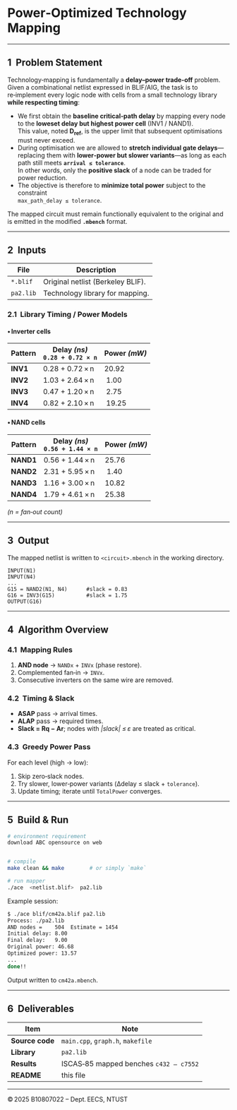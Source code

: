 # Power‑Optimized Technology Mapping  

---

## 1  Problem Statement
Technology‑mapping is fundamentally a **delay–power trade‑off** problem.  
Given a combinational netlist expressed in BLIF/AIG, the task is to re‑implement every logic node with cells from a small technology library **while respecting timing**:

* We first obtain the **baseline critical‑path delay** by mapping every node to the **loweset delay but highest power cell** (INV1 / NAND1).  
  This value, noted **D<sub>ref</sub>**, is the upper limit that subsequent optimisations must never exceed.
* During optimisation we are allowed to **stretch individual gate delays**—replacing them with **lower‑power but slower variants**—as long as each path still meets **`arrival ≤ tolerance`**.  
  In other words, only the **positive slack** of a node can be traded for power reduction.
* The objective is therefore to **minimize total power** subject to the constraint  
  `max_path_delay ≤ tolerance`.

The mapped circuit must remain functionally equivalent to the original and is emitted in the modified **`.mbench`** format.

---

## 2  Inputs
| File | Description |
|------|-------------|
| `*.blif` | Original netlist (Berkeley BLIF). |
| `pa2.lib` | Technology library for mapping. |

### 2.1  Library Timing / Power Models
#### • Inverter cells
| Pattern | Delay *(ns)*<br>`0.28 + 0.72 × n` | Power *(mW)* |
|---------|-------------------------------------|---------------|
| **INV1** | 0.28 + 0.72 × n | 20.92 |
| **INV2** | 1.03 + 2.64 × n | 1.00 |
| **INV3** | 0.47 + 1.20 × n | 2.75 |
| **INV4** | 0.82 + 2.10 × n | 19.25 |

#### • NAND cells
| Pattern | Delay *(ns)*<br>`0.56 + 1.44 × n` | Power *(mW)* |
|---------|--------------------------------------|---------------|
| **NAND1** | 0.56 + 1.44 × n | 25.76 |
| **NAND2** | 2.31 + 5.95 × n | 1.40 |
| **NAND3** | 1.16 + 3.00 × n | 10.82 |
| **NAND4** | 1.79 + 4.61 × n | 25.38 |

*(n = fan‑out count)*

---

## 3  Output
The mapped netlist is written to `<circuit>.mbench` in the working directory.

```text
INPUT(N1)
INPUT(N4)
...
G15 = NAND2(N1, N4)      #slack = 0.83
G16 = INV3(G15)          #slack = 1.75
OUTPUT(G16)
```

---

## 4  Algorithm Overview  

### 4.1  Mapping Rules
1. **AND node** → `NANDx` + `INVx` (phase restore).
2. Complemented fan‑in → `INVx`.
3. Consecutive inverters on the same wire are removed.

### 4.2  Timing & Slack
* **ASAP** pass → arrival times.
* **ALAP** pass → required times.
* **Slack = Rq − Ar**; nodes with *|slack| ≤ ε* are treated as critical.

### 4.3  Greedy Power Pass
For each level (high → low):
1. Skip zero‑slack nodes.
2. Try slower, lower‑power variants (Δdelay ≤ slack + `tolerance`).
3. Update timing; iterate until `TotalPower` converges.

---

## 5  Build & Run
```bash
# environment requirement
download ABC opensource on web


# compile
make clean && make        # or simply `make`

# run mapper
./ace  <netlist.blif>  pa2.lib


```

Example session:
```bash
$ ./ace blif/cm42a.blif pa2.lib
Process: ./pa2.lib
AND nodes =    504  Estimate = 1454
Initial delay: 8.00
Final delay:   9.00
Original power: 46.68
Optimized power: 13.57
...
done!!
```
Output written to `cm42a.mbench`.

---

## 6  Deliverables
| Item | Note |
|------|------|
| **Source code** | `main.cpp`, `graph.h`, `makefile` |
| **Library** | `pa2.lib` |
| **Results** | ISCAS‑85 mapped benches `c432 – c7552` |
| **README** | this file |


---

© 2025 B10807022 – Dept. EECS, NTUST

